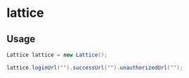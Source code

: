# lattice

## Usage

```java
Lattice lattice = new Lattice();

lattice.loginUrl("").successUrl("").unauthorizedUrl("");

```